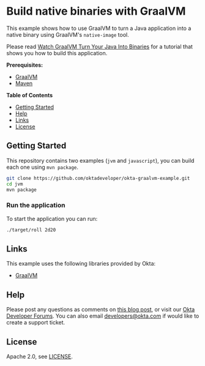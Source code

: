 # Build native binaries with GraalVM

This example shows how to use GraalVM to turn a Java application into a native binary using GraalVM's `native-image` tool.

Please read [Watch GraalVM Turn Your Java Into Binaries][blog-url] for a tutorial that shows you how to build this application.

**Prerequisites:** 
* [GraalVM](https://www.graalvm.org/downloads/)
* [Maven](https://maven.apache.org/download.cgi)

**Table of Contents**
* [Getting Started](#getting-started)
* [Help](#help)
* [Links](#links)
* [License](#license)

## Getting Started

This repository contains two examples (`jvm` and `javascript`), you can build each one using `mvn package`.

```bash
git clone https://github.com/oktadeveloper/okta-graalvm-example.git
cd jvm
mvn package
```

### Run the application

To start the application you can run:

```bash
./target/roll 2d20
```

## Links

This example uses the following libraries provided by Okta:

* [GraalVM](https://www.graalvm.org/)

## Help

Please post any questions as comments on [this blog post][blog-url], or visit our [Okta Developer Forums](https://devforum.okta.com/). You can also email developers@okta.com if would like to create a support ticket.

## License

Apache 2.0, see [LICENSE](LICENSE).

[blog-url]: http://developer.okta.com/blog/2019/11/27/graalvm-java-binaries
